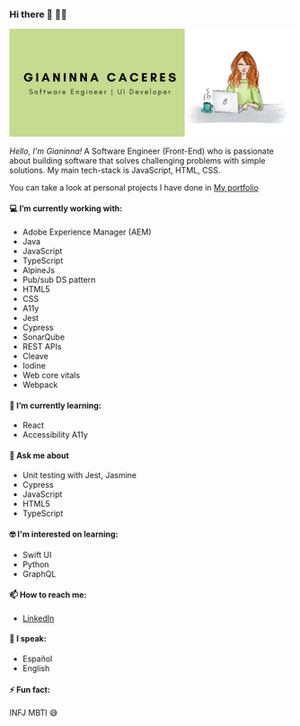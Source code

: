 ### Hi there 👋 :woman_technologist:

<!--
**caceresGianinna/caceresGianinna** is a ✨ _special_ ✨ repository because its `README.md` (this file) appears on your GitHub profile.

Here are some ideas to get you started:

- 🔭 I’m currently working on ...
- 🌱 I’m currently learning ...
- 👯 I’m looking to collaborate on ...
- 🤔 I’m looking for help with ...
- 💬 Ask me about ...
- 📫 How to reach me: ...
- 😄 Pronouns: ...
- ⚡ Fun fact: ...
-->

![Header](https://github.com/caceresGianinna/caceresGianinna/blob/master/header.png)

*Hello, I'm Gianinna!* A Software Engineer (Front-End) who is passionate about building software that solves challenging problems with simple solutions. My main tech-stack is JavaScript, HTML, CSS. 

You can take a look at personal projects I have done in [My portfolio](https://caceresgianinna.github.io/portfolio/)

#### :computer:  I’m currently working with: 
- Adobe Experience Manager (AEM)
- Java
- JavaScript
- TypeScript
- AlpineJs
- Pub/sub DS pattern
- HTML5
- CSS
- A11y
- Jest
- Cypress
- SonarQube
- REST APIs
- Cleave
- Iodine
- Web core vitals
- Webpack

#### 🌱  I’m currently learning:
- React
- Accessibility A11y

#### 💬 Ask me about 
- Unit testing with Jest, Jasmine
- Cypress
- JavaScript
- HTML5
- TypeScript


#### :nerd_face: I'm interested on learning:
- Swift UI
- Python
- GraphQL

#### 📫  How to reach me: 
- [LinkedIn](https://www.linkedin.com/in/gicaceres/)

#### :speech_balloon:  I speak:
- Español
- English

#### ⚡ Fun fact:
INFJ MBTI 😅
